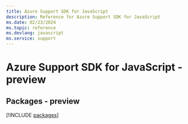 ```yaml
---
title: Azure Support SDK for JavaScript
description: Reference for Azure Support SDK for JavaScript
ms.date: 02/23/2024
ms.topic: reference
ms.devlang: javascript
ms.service: support
---
```

# Azure Support SDK for JavaScript - preview
## Packages - preview
[!INCLUDE [packages](support-index.md)]
